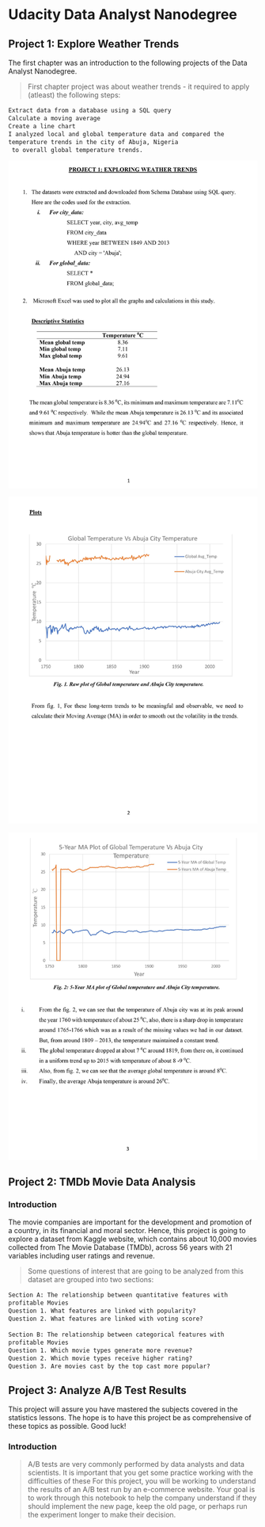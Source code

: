 # Udacity Data Analyst Nanodegree


## Project 1: Explore Weather Trends
The first chapter was an introduction to the following projects of the Data Analyst Nanodegree.

> First chapter project was about weather trends - it required to apply (atleast) the following steps:
```
Extract data from a database using a SQL query
Calculate a moving average
Create a line chart
I analyzed local and global temperature data and compared the temperature trends in the city of Abuja, Nigeria
 to overall global temperature trends.  
```
>

![](/Exploring_Weather_Trends-1.jpg)

![](/Exploring_Weather_Trends-2.jpg)

![](/Exploring_Weather_Trends-3.jpg)



## Project 2: TMDb Movie Data Analysis

### Introduction
The movie companies are important for the development and promotion of a country, in its financial and moral sector. Hence, this project is going to explore a dataset from Kaggle website, which contains about 10,000 movies collected from The Movie Database (TMDb), across 56 years with 21 variables including user ratings and revenue.

> Some questions of interest that are going to be analyzed from this dataset are grouped into two sections:
```
Section A: The relationship between quantitative features with profitable Movies
Question 1. What features are linked with popularity?
Question 2. What features are linked with voting score?

Section B: The relationship between categorical features with profitable Movies
Question 1. Which movie types generate more revenue?
Question 2. Which movie types receive higher rating?
Question 3. Are movies cast by the top cast more popular?
```



## Project 3: Analyze A/B Test Results
This project will assure you have mastered the subjects covered in the statistics lessons. The hope is to have this project
be as comprehensive of these topics as possible. Good luck!

### Introduction
> A/B tests are very commonly performed by data analysts and data scientists. It is important that you get some practice working with the difficulties of these
For this project, you will be working to understand the results of an A/B test run by an e-commerce website. Your goal is to work through this notebook to help the company understand if they should implement the new page, keep the old page, or perhaps run the experiment longer to make their decision.
